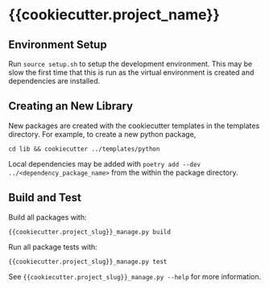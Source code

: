 # {{cookiecutter.project_name}}

## Environment Setup

Run `source setup.sh` to setup the development environment.
This may be slow the first time that this is run as the virtual environment is created
and dependencies are installed.

## Creating an New Library

New packages are created with the cookiecutter templates in the templates directory.
For example, to create a new python package,
```
cd lib && cookiecutter ../templates/python
```

Local dependencies may be added with `poetry add --dev ../<dependency_package_name>`
from the within the package directory.

## Build and Test

Build all packages with:

```
{{cookiecutter.project_slug}}_manage.py build
```

Run all package tests with:

```
{{cookiecutter.project_slug}}_manage.py test
```

See `{{cookiecutter.project_slug}}_manage.py --help` for more information. 


